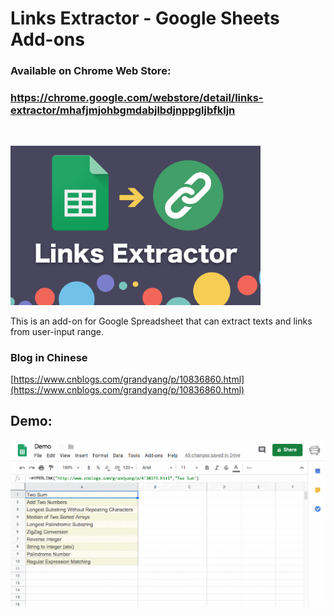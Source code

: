 # Links Extractor - Google Sheets Add-ons 

### Available on Chrome Web Store: 
### https://chrome.google.com/webstore/detail/links-extractor/mhafjmjohbgmdabjlbdjnppgljbfkljn

<br>

<img src="cover.png" width="400"/><br>

This is an add-on for Google Spreadsheet that can extract texts and links from user-input range.

### Blog in Chinese

[https://www.cnblogs.com/grandyang/p/10836860.html](https://www.cnblogs.com/grandyang/p/10836860.html)

## Demo:
![Demo](Demo.gif)